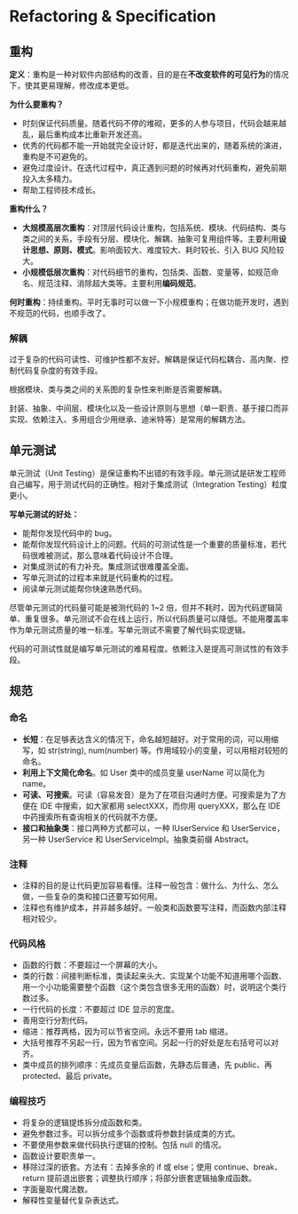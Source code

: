 # Refactoring & Specification

## 重构

**定义**：重构是一种对软件内部结构的改善，目的是在**不改变软件的可见行为**的情况下，使其更易理解，修改成本更低。

**为什么要重构？**

* 时刻保证代码质量。随着代码不停的堆砌，更多的人参与项目，代码会越来越乱，最后重构成本比重新开发还高。
* 优秀的代码都不能一开始就完全设计好，都是迭代出来的，随着系统的演进，重构是不可避免的。
* 避免过度设计。在迭代过程中，真正遇到问题的时候再对代码重构，避免前期投入太多精力。
* 帮助工程师技术成长。

**重构什么？**

* **大规模高层次重构**：对顶层代码设计重构，包括系统、模块、代码结构、类与类之间的关系，手段有分层、模块化、解耦、抽象可复用组件等。主要利用**设计思想、原则、模式**。影响面较大、难度较大、耗时较长、引入 BUG 风险较大。
* **小规模低层次重构**：对代码细节的重构，包括类、函数、变量等，如规范命名、规范注释、消除超大类等。主要利用**编码规范**。

**何时重构**：持续重构。平时无事时可以做一下小规模重构；在做功能开发时，遇到不规范的代码，也顺手改了。

### 解耦

过于复杂的代码可读性、可维护性都不友好。解耦是保证代码松耦合、高内聚、控制代码复杂度的有效手段。

根据模块、类与类之间的关系图的复杂性来判断是否需要解耦。

封装、抽象、中间层、模块化以及一些设计原则与思想（单一职责、基于接口而非实现、依赖注入、多用组合少用继承、迪米特等）是常用的解耦方法。

## 单元测试

单元测试（Unit Testing）是保证重构不出错的有效手段。单元测试是研发工程师自己编写，用于测试代码的正确性。相对于集成测试（Integration Testing）粒度更小。

**写单元测试的好处：**

* 能帮你发现代码中的 bug。
* 能帮你发现代码设计上的问题。代码的可测试性是一个重要的质量标准，若代码很难被测试，那么意味着代码设计不合理。
* 对集成测试的有力补充。集成测试很难覆盖全面。
* 写单元测试的过程本来就是代码重构的过程。
* 阅读单元测试能帮你快速熟悉代码。

尽管单元测试的代码量可能是被测代码的 1~2 倍，但并不耗时，因为代码逻辑简单、重复很多。单元测试不会在线上运行，所以代码质量可以降低。不能用覆盖率作为单元测试质量的唯一标准。写单元测试不需要了解代码实现逻辑。

代码的可测试性就是编写单元测试的难易程度。依赖注入是提高可测试性的有效手段。

## 规范

### 命名

* **长短**：在足够表达含义的情况下，命名越短越好。对于常用的词，可以用缩写，如 str\(string\), num\(number\) 等。作用域较小的变量，可以用相对较短的命名。
* **利用上下文简化命名**。如 User 类中的成员变量 userName 可以简化为 name。
* **可读、可搜索**。可读（容易发音）是为了在项目沟通时方便。可搜索是为了方便在 IDE 中搜索，如大家都用 selectXXX，而你用 queryXXX，那么在 IDE 中药搜索所有查询相关的代码就不方便。
* **接口和抽象类**：接口两种方式都可以，一种 IUserService 和 UserService，另一种 UserService 和 UserServiceImpl。抽象类前缀 Abstract。

### 注释

* 注释的目的是让代码更加容易看懂。注释一般包含：做什么、为什么、怎么做，一些复杂的类和接口还要写如何用。
* 注释也有维护成本，并非越多越好。一般类和函数要写注释，而函数内部注释相对较少。

### 代码风格

* 函数的行数：不要超过一个屏幕的大小。
* 类的行数：间接判断标准，类读起来头大、实现某个功能不知道用哪个函数、用一个小功能需要整个函数（这个类包含很多无用的函数）时，说明这个类行数过多。
* 一行代码的长度：不要超过 IDE 显示的宽度。
* 善用空行分割代码。
* 缩进：推荐两格，因为可以节省空间。永远不要用 tab 缩进。
* 大括号推荐不另起一行，因为节省空间。另起一行的好处是左右括号可以对齐。
* 类中成员的排列顺序：先成员变量后函数，先静态后普通，先 public、再 protected、最后 private。

### 编程技巧

* 将复杂的逻辑提炼拆分成函数和类。
* 避免参数过多。可以拆分成多个函数或将参数封装成类的方式。
* 不要使用参数来做代码执行逻辑的控制。包括 null 的情况。
* 函数设计要职责单一。
* 移除过深的嵌套。方法有：去掉多余的 if 或 else；使用 continue、break、return 提前退出嵌套；调整执行顺序；将部分嵌套逻辑抽象成函数。
* 字面量取代魔法数。
* 解释性变量替代复杂表达式。

